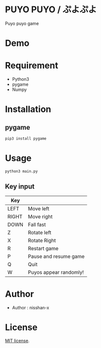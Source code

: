 # PUYO PUYO / ぷよぷよ

Puyo puyo game

# Demo

# Requirement

- Python3
- pygame
- Numpy

# Installation

## pygame

```bash
pip3 install pygame
```

# Usage

```bash
python3 main.py
```

## Key input

| Key   |                        |
| ----- | ---------------------- |
| LEFT  | Move left              |
| RIGHT | Move right             |
| DOWN  | Fall fast              |
| Z     | Rotate left            |
| X     | Rotate Right           |
| R     | Restart game           |
| P     | Pause and resume game  |
| Q     | Quit                   |
| W     | Puyos appear randomly! |

# Author

- Author : nisshan-x

# License

[MIT license](https://en.wikipedia.org/wiki/MIT_License).
